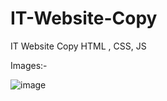 # IT-Website-Copy
IT Website Copy HTML , CSS, JS 


Images:- 

![image](https://github.com/user-attachments/assets/dd8a961e-02c3-41c3-9753-81c17e8f3f8c)

